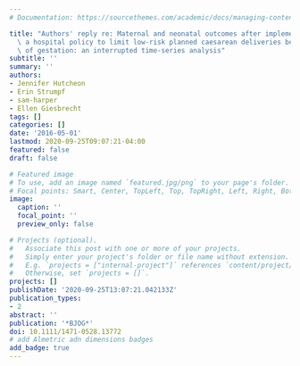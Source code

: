 ```yaml
---
# Documentation: https://sourcethemes.com/academic/docs/managing-content/

title: "Authors' reply re: Maternal and neonatal outcomes after implementation of\
  \ a hospital policy to limit low-risk planned caesarean deliveries before 39 weeks\
  \ of gestation: an interrupted time-series analysis"
subtitle: ''
summary: ''
authors:
- Jennifer Hutcheon
- Erin Strumpf
- sam-harper
- Ellen Giesbrecht
tags: []
categories: []
date: '2016-05-01'
lastmod: 2020-09-25T09:07:21-04:00
featured: false
draft: false

# Featured image
# To use, add an image named `featured.jpg/png` to your page's folder.
# Focal points: Smart, Center, TopLeft, Top, TopRight, Left, Right, BottomLeft, Bottom, BottomRight.
image:
  caption: ''
  focal_point: ''
  preview_only: false

# Projects (optional).
#   Associate this post with one or more of your projects.
#   Simply enter your project's folder or file name without extension.
#   E.g. `projects = ["internal-project"]` references `content/project/deep-learning/index.md`.
#   Otherwise, set `projects = []`.
projects: []
publishDate: '2020-09-25T13:07:21.042133Z'
publication_types:
- 2
abstract: ''
publication: '*BJOG*'
doi: 10.1111/1471-0528.13772
# add Almetric adn dimensions badges
add_badge: true
---
```

